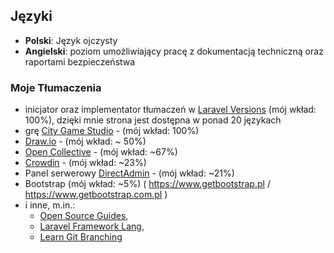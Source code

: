 ## Języki

- **Polski**: Język ojczysty
- **Angielski**: poziom umożliwiający pracę z dokumentacją techniczną oraz raportami bezpieczeństwa

### Moje Tłumaczenia

- inicjator oraz implementator tłumaczeń w [Laravel Versions](https://laravelversions.com) (mój wkład: 100%), dzięki mnie strona jest dostępna w ponad 20 językach
- grę [City Game Studio](https://www.city-game-studio.com) - (mój wkład: 100%)
- [Draw.io](https://www.drawio.com) - (mój wkład: ~ 50%)
- [Open Collective](https://opencollective.com) - (mój wkład: ~67%)
- [Crowdin](https://crowdin.com) - (mój wkład: ~23%)
- Panel serwerowy [DirectAdmin](https://www.directadmin.com) - (mój wkład: ~21%)
- Bootstrap (mój wkład: ~5%) ( https://www.getbootstrap.pl / https://www.getbootstrap.com.pl )
- i inne, m.in.:
  - [Open Source Guides](https://opensource.guide/pl/),
  - [Laravel Framework Lang](https://laravel-lang.com/),
  - [Learn Git Branching](https://learngitbranching.js.org/?locale=pl)
